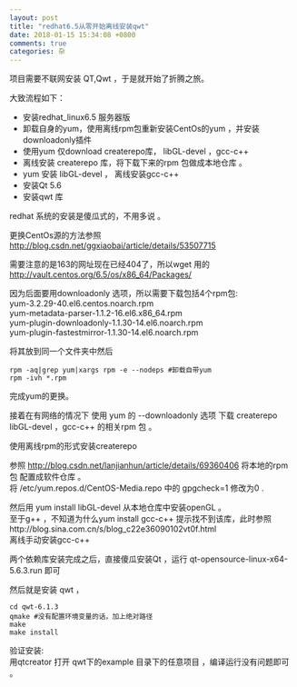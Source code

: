 ```yaml
---
layout: post
title: "redhat6.5从零开始离线安装qwt"
date: 2018-01-15 15:34:08 +0800
comments: true
categories: 杂
---
```


项目需要不联网安装 QT,Qwt ，于是就开始了折腾之旅。  

<!--more-->

大致流程如下：   
* 安装redhat_linux6.5 服务器版 
* 卸载自身的yum，使用离线rpm包重新安装CentOs的yum ，并安装downloadonly插件
* 使用yum 仅download createrepo库， libGL-devel ，gcc-c++ 
* 离线安装 createrepo 库，将下载下来的rpm 包做成本地仓库 。
* yum 安装 libGL-devel ， 离线安装gcc-c++ 
* 安装Qt 5.6 
* 安装qwt 库   


redhat 系统的安装是傻瓜式的，不用多说 。   

更换CentOs源的方法参照 http://blog.csdn.net/ggxiaobai/article/details/53507715 

需要注意的是163的网址现在已经404了，所以wget 用的 http://vault.centos.org/6.5/os/x86_64/Packages/ 

因为后面要用downloadonly 选项，所以需要下载包括4个rpm包:   
yum-3.2.29-40.el6.centos.noarch.rpm   
yum-metadata-parser-1.1.2-16.el6.x86_64.rpm  
yum-plugin-downloadonly-1.1.30-14.el6.noarch.rpm    
yum-plugin-fastestmirror-1.1.30-14.el6.noarch.rpm  

将其放到同一个文件夹中然后   
```
rpm -aq|grep yum|xargs rpm -e --nodeps #卸载自带yum
rpm -ivh *.rpm
```

完成yum的更换。  

接着在有网络的情况下 使用 yum 的 --downloadonly 选项 下载 createrepo libGL-devel ，gcc-c++ 的相关rpm 包 。   


使用离线rpm的形式安装createrepo  

参照 http://blog.csdn.net/lanjianhun/article/details/69360406 将本地的rpm 包 配置成软件仓库 。  
将 /etc/yum.repos.d/CentOS-Media.repo 中的 gpgcheck=1 修改为0 . 



然后用 yum install libGL-devel 从本地仓库中安装openGL 。  
至于g++ ，不知道为什么yum install gcc-c++ 提示找不到该库，此时参照http://blog.sina.com.cn/s/blog_c22e36090102vt0f.html  
离线手动安装gcc-c++   

两个依赖库安装完成之后，直接傻瓜安装Qt ，运行 qt-opensource-linux-x64-5.6.3.run 即可  

然后就是安装 qwt ，
```
cd qwt-6.1.3  
qmake #没有配置环境变量的话，加上绝对路径  
make
make install 
```   

验证安装:   
用qtcreator  打开 qwt下的example 目录下的任意项目 ，编译运行没有问题即可 。   



